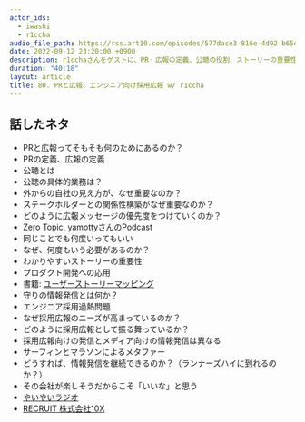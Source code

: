 ```yaml
---
actor_ids:
  - iwashi
  - r1ccha
audio_file_path: https://rss.art19.com/episodes/577dace3-816e-4d92-b65d-a790810cc5f3.mp3
date: 2022-09-12 23:20:00 +0900
description: r1cchaさんをゲストに、PR・広報の定義、公聴の役割、ストーリーの重要性、PRとプロダクト開発の関連、エンジニア採用過熱問題、採用広報などについて語っていただいたエピソードです。
duration: "40:18"
layout: article
title: 80. PRと広報、エンジニア向け採用広報 w/ r1ccha
---
```


## 話したネタ

- PRと広報ってそもそも何のためにあるのか？
- PRの定義、広報の定義
- 公聴とは
- 公聴の具体的業務は？
- 外からの自社の見え方が、なぜ重要なのか？
- ステークホルダーとの関係性構築がなぜ重要なのか？
- どのように広報メッセージの優先度をつけていくのか？
- [Zero Topic, yamottyさんのPodcast](https://yamotty.tokyo/zerotopic)
- 同じことでも何度いってもいい
- なぜ、何度もいう必要があるのか？
- わかりやすいストーリーの重要性
- プロダクト開発への応用
- 書籍: [ユーザーストーリーマッピング](https://amzn.to/3DikzSt)
- 守りの情報発信とは何か？
- エンジニア採用過熱問題
- なぜ採用広報のニーズが高まっているのか？
- どのように採用広報として振る舞っているか？
- 採用広報向けの発信とメディア向けの情報発信は異なる
- サーフィンとマラソンによるメタファー
- どうすれば、情報発信を継続できるのか？（ランナーズハイに到れるのか？）
- その会社が楽しそうだからこそ「いいな」と思う
- [やいやいラジオ](https://twitter.com/yaiyai_radio)
- [RECRUIT 株式会社10X](https://10x.co.jp/recruit/)